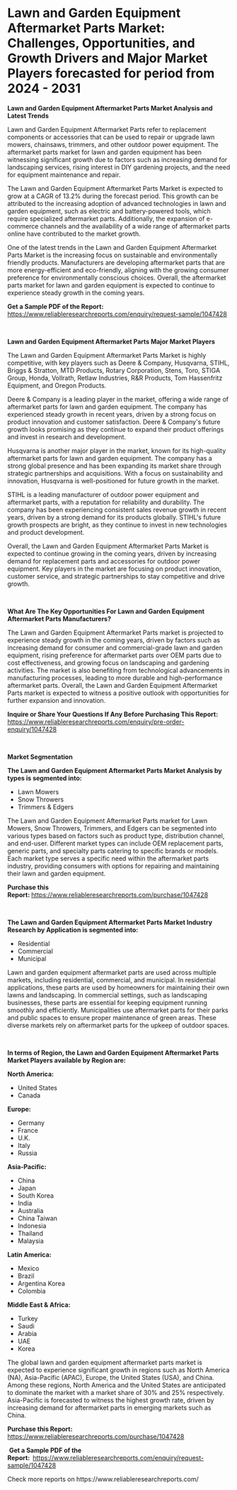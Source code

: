 <p><h1>Lawn and Garden Equipment Aftermarket Parts Market: Challenges, Opportunities, and Growth Drivers and Major Market Players forecasted for period from 2024 - 2031</h1></p><p><strong>Lawn and Garden Equipment Aftermarket Parts Market Analysis and Latest Trends</strong></p>
<p><p>Lawn and Garden Equipment Aftermarket Parts refer to replacement components or accessories that can be used to repair or upgrade lawn mowers, chainsaws, trimmers, and other outdoor power equipment. The aftermarket parts market for lawn and garden equipment has been witnessing significant growth due to factors such as increasing demand for landscaping services, rising interest in DIY gardening projects, and the need for equipment maintenance and repair.</p><p>The Lawn and Garden Equipment Aftermarket Parts Market is expected to grow at a CAGR of 13.2% during the forecast period. This growth can be attributed to the increasing adoption of advanced technologies in lawn and garden equipment, such as electric and battery-powered tools, which require specialized aftermarket parts. Additionally, the expansion of e-commerce channels and the availability of a wide range of aftermarket parts online have contributed to the market growth.</p><p>One of the latest trends in the Lawn and Garden Equipment Aftermarket Parts Market is the increasing focus on sustainable and environmentally friendly products. Manufacturers are developing aftermarket parts that are more energy-efficient and eco-friendly, aligning with the growing consumer preference for environmentally conscious choices. Overall, the aftermarket parts market for lawn and garden equipment is expected to continue to experience steady growth in the coming years.</p></p>
<p><strong>Get a Sample PDF of the Report:&nbsp;</strong> <a href="https://www.reliableresearchreports.com/enquiry/request-sample/1047428">https://www.reliableresearchreports.com/enquiry/request-sample/1047428</a></p>
<p>&nbsp;</p>
<p><strong>Lawn and Garden Equipment Aftermarket Parts Major Market Players</strong></p>
<p><p>The Lawn and Garden Equipment Aftermarket Parts Market is highly competitive, with key players such as Deere & Company, Husqvarna, STIHL, Briggs & Stratton, MTD Products, Rotary Corporation, Stens, Toro, STIGA Group, Honda, Vollrath, Retlaw Industries, R&R Products, Tom Hassenfritz Equipment, and Oregon Products. </p><p>Deere & Company is a leading player in the market, offering a wide range of aftermarket parts for lawn and garden equipment. The company has experienced steady growth in recent years, driven by a strong focus on product innovation and customer satisfaction. Deere & Company's future growth looks promising as they continue to expand their product offerings and invest in research and development.</p><p>Husqvarna is another major player in the market, known for its high-quality aftermarket parts for lawn and garden equipment. The company has a strong global presence and has been expanding its market share through strategic partnerships and acquisitions. With a focus on sustainability and innovation, Husqvarna is well-positioned for future growth in the market.</p><p>STIHL is a leading manufacturer of outdoor power equipment and aftermarket parts, with a reputation for reliability and durability. The company has been experiencing consistent sales revenue growth in recent years, driven by a strong demand for its products globally. STIHL's future growth prospects are bright, as they continue to invest in new technologies and product development.</p><p>Overall, the Lawn and Garden Equipment Aftermarket Parts Market is expected to continue growing in the coming years, driven by increasing demand for replacement parts and accessories for outdoor power equipment. Key players in the market are focusing on product innovation, customer service, and strategic partnerships to stay competitive and drive growth.</p></p>
<p>&nbsp;</p>
<p><strong>What Are The Key Opportunities For Lawn and Garden Equipment Aftermarket Parts Manufacturers?</strong></p>
<p><p>The Lawn and Garden Equipment Aftermarket Parts market is projected to experience steady growth in the coming years, driven by factors such as increasing demand for consumer and commercial-grade lawn and garden equipment, rising preference for aftermarket parts over OEM parts due to cost effectiveness, and growing focus on landscaping and gardening activities. The market is also benefiting from technological advancements in manufacturing processes, leading to more durable and high-performance aftermarket parts. Overall, the Lawn and Garden Equipment Aftermarket Parts market is expected to witness a positive outlook with opportunities for further expansion and innovation.</p></p>
<p><strong>Inquire or Share Your Questions If Any Before Purchasing This Report:</strong> <a href="https://www.reliableresearchreports.com/enquiry/pre-order-enquiry/1047428">https://www.reliableresearchreports.com/enquiry/pre-order-enquiry/1047428</a></p>
<p>&nbsp;</p>
<p><strong>Market Segmentation</strong></p>
<p><strong>The Lawn and Garden Equipment Aftermarket Parts Market Analysis by types is segmented into:</strong></p>
<p><ul><li>Lawn Mowers</li><li>Snow Throwers</li><li>Trimmers & Edgers</li></ul></p>
<p><p>The Lawn and Garden Equipment Aftermarket Parts market for Lawn Mowers, Snow Throwers, Trimmers, and Edgers can be segmented into various types based on factors such as product type, distribution channel, and end-user. Different market types can include OEM replacement parts, generic parts, and specialty parts catering to specific brands or models. Each market type serves a specific need within the aftermarket parts industry, providing consumers with options for repairing and maintaining their lawn and garden equipment.</p></p>
<p><strong>Purchase this Report:&nbsp;</strong><a href="https://www.reliableresearchreports.com/purchase/1047428">https://www.reliableresearchreports.com/purchase/1047428</a></p>
<p>&nbsp;</p>
<p><strong>The Lawn and Garden Equipment Aftermarket Parts Market Industry Research by Application is segmented into:</strong></p>
<p><ul><li>Residential</li><li>Commercial</li><li>Municipal</li></ul></p>
<p><p>Lawn and garden equipment aftermarket parts are used across multiple markets, including residential, commercial, and municipal. In residential applications, these parts are used by homeowners for maintaining their own lawns and landscaping. In commercial settings, such as landscaping businesses, these parts are essential for keeping equipment running smoothly and efficiently. Municipalities use aftermarket parts for their parks and public spaces to ensure proper maintenance of green areas. These diverse markets rely on aftermarket parts for the upkeep of outdoor spaces.</p></p>
<p>&nbsp;</p>
<p><strong>In terms of Region, the Lawn and Garden Equipment Aftermarket Parts Market Players available by Region are:</strong></p>
<p>
    <p> <strong> North America: </strong>
        <ul>
            <li>United States</li>
            <li>Canada</li>
        </ul>
        </p> 
    <p> <strong> Europe: </strong>
        <ul>
            <li>Germany</li>
            <li>France</li>
            <li>U.K.</li>
            <li>Italy</li>
            <li>Russia</li>
        </ul>
        </p> 
    <p> <strong> Asia-Pacific: </strong>
        <ul>
            <li>China</li>
            <li>Japan</li>
            <li>South Korea</li>
            <li>India</li>
            <li>Australia</li>
            <li>China Taiwan</li>
            <li>Indonesia</li>
            <li>Thailand</li>
            <li>Malaysia</li>
        </ul>
        </p> 
    <p> <strong> Latin America: </strong>
        <ul>
            <li>Mexico</li>
            <li>Brazil</li>
            <li>Argentina Korea</li>
            <li>Colombia</li>
        </ul>
        </p> 
    <p> <strong> Middle East & Africa: </strong>
        <ul>
            <li>Turkey</li>
            <li>Saudi</li>
            <li>Arabia</li>
            <li>UAE</li>
            <li>Korea</li>
        </ul>
    </p>
    </p>
<p><p>The global lawn and garden equipment aftermarket parts market is expected to experience significant growth in regions such as North America (NA), Asia-Pacific (APAC), Europe, the United States (USA), and China. Among these regions, North America and the United States are anticipated to dominate the market with a market share of 30% and 25% respectively. Asia-Pacific is forecasted to witness the highest growth rate, driven by increasing demand for aftermarket parts in emerging markets such as China.</p></p>
<p><strong>Purchase this Report: </strong><a href="https://www.reliableresearchreports.com/purchase/1047428">https://www.reliableresearchreports.com/purchase/1047428</a></p>
<p>&nbsp;<strong>Get a Sample PDF of the Report:&nbsp;&nbsp;</strong><a href="https://www.reliableresearchreports.com/enquiry/request-sample/1047428">https://www.reliableresearchreports.com/enquiry/request-sample/1047428</a></p>
<p><strong></strong></p>
<p>Check more reports on https://www.reliableresearchreports.com/</p>